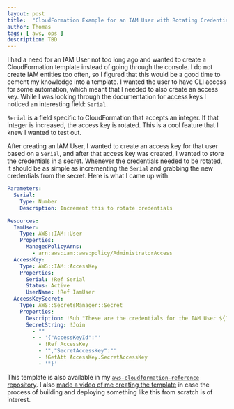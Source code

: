 ```yaml
---
layout: post
title:  "CloudFormation Example for an IAM User with Rotating Credentials"
author: Thomas
tags: [ aws, ops ]
description: TBD
---
```


I had a need for an IAM User not too long ago and wanted to create a CloudFormation template instead of going through the console. I do not create IAM entities too often, so I figured that this would be a good time to cement my knowledge into a template. I wanted the user to have CLI access for some automation, which meant that I needed to also create an access key. While I was looking through the documentation for access keys I noticed an interesting field: `Serial`.

`Serial` is a field specific to CloudFormation that accepts an integer. If that integer is increased, the access key is rotated. This is a cool feature that I knew I wanted to test out.

After creating an IAM User, I wanted to create an access key for that user based on a `Serial`, and after that access key was created, I wanted to store the credentials in a secret. Whenever the credentials needed to be rotated, it should be as simple as incrementing the `Serial` and grabbing the new credentials from the secret. Here is what I came up with.

```yaml
Parameters:
  Serial:
    Type: Number
    Description: Increment this to rotate credentials

Resources:
  IamUser:
    Type: AWS::IAM::User
    Properties: 
      ManagedPolicyArns: 
        - arn:aws:iam::aws:policy/AdministratorAccess
  AccessKey:
    Type: AWS::IAM::AccessKey
    Properties: 
      Serial: !Ref Serial
      Status: Active
      UserName: !Ref IamUser
  AccessKeySecret:
    Type: AWS::SecretsManager::Secret
    Properties: 
      Description: !Sub "These are the credentials for the IAM User ${IamUser}"
      SecretString: !Join
        - ""
        - - '{"AccessKeyId":"'
          - !Ref AccessKey
          - '","SecretAccessKey":"'
          - !GetAtt AccessKey.SecretAccessKey
          - '"}'
```

This template is also available in my [`aws-cloudformation-reference` repository](https://github.com/thomasstep/aws-cloudformation-reference/blob/21543313e993c2183c95846255a1fcfa350f9870/iam/iam-user.yml). I also [made a video of me creating the template](https://www.youtube.com/watch?v=hcEWgwP2xzk) in case the process of building and deploying something like this from scratch is of interest.

